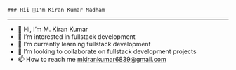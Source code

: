     ### Hii 👋I'm Kiran Kumar Madham
_________________________________________________________________________________
- 👋 Hi, I’m M. Kiran Kumar
- 👀 I’m interested in fullstack development
- 🌱 I’m currently learning fullstack development
- 💞️ I’m looking to collaborate on fullstack development projects
- 📫 How to reach me mkirankumar6839@gmail.com

<!---
M6839/M6839 is a ✨ special ✨ repository because its `README.md` (this file) appears on your GitHub profile.
You can click the Preview link to take a look at your changes.
--->

